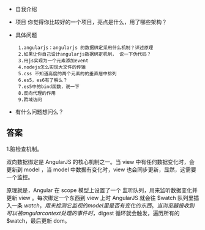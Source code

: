 * 自我介绍

* 项目
你觉得你比较好的一个项目，亮点是什么，用了哪些架构？

* 具体问题
   
       1.angularjs：angularjs 的数据绑定采用什么机制？详述原理
       2.如果让你自己设计angularjs数据绑定机制， 说一下伪代码？
       3.用js实现为一个元素添加event
       4.nodejs怎么实现大文件的传输
       5.css 不知道高度的两个元素的的垂直居中排列
       6.es5，es6有了解么？
       7.es5中的bind函数，说一下
       8.反向代理的作用
       9.跨域访问

* 有什么问题想问么？


## 答案
1.脏检查机制。

双向数据绑定是 AngularJS 的核心机制之一。当 view 中有任何数据变化时，会更新到 model ，当 model 中数据有变化时，view 也会同步更新，显然，这需要一个监控。

原理就是，Angular 在 scope 模型上设置了一个 监听队列，用来监听数据变化并更新 view 。每次绑定一个东西到 view 上时 AngularJS 就会往 $watch 队列里插入一条 $watch，用来检测它监视的 model 里是否有变化的东西。当浏览器接收到可以被 angular context 处理的事件时，$digest 循环就会触发，遍历所有的 $watch，最后更新 dom。
